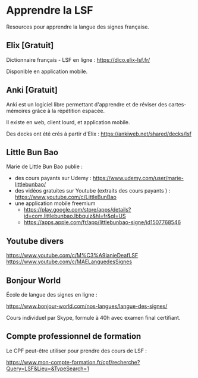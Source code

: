 # Apprendre la LSF

Resources pour apprendre la langue des signes française.

## Elix [Gratuit]

Dictionnaire français - LSF en ligne : https://dico.elix-lsf.fr/

Disponible en application mobile.

## Anki [Gratuit]

Anki est un logiciel libre permettant d'apprendre et de réviser des cartes-mémoires grâce à la répétition espacée. 

Il existe en web, client lourd, et application mobile.

Des decks ont été crés à partir d'Elix : https://ankiweb.net/shared/decks/lsf

## Little Bun Bao

Marie de Little Bun Bao publie :
- des cours payants sur Udemy : https://www.udemy.com/user/marie-littlebunbao/
- des vidéos gratuites sur Youtube (extraits des cours payants ) : https://www.youtube.com/c/LittleBunBao
- une application mobile freemium
  - https://play.google.com/store/apps/details?id=com.littlebunbao.lbbquiz&hl=fr&gl=US
  - https://apps.apple.com/fr/app/littlebunbao-signe/id1507768546

## Youtube divers

https://www.youtube.com/c/M%C3%A9lanieDeafLSF
https://www.youtube.com/c/MAELanguedesSignes

## Bonjour World

École de langue des signes en ligne : 

https://www.bonjour-world.com/nos-langues/langue-des-signes/

Cours individuel par Skype, formule à 40h avec examen final certifiant.

## Compte professionnel de formation

Le CPF peut-être utiliser pour prendre des cours de LSF :

https://www.mon-compte-formation.fr/cpf/recherche?Query=LSF&Lieu=&TypeSearch=1
